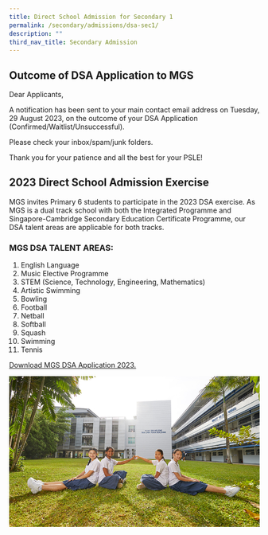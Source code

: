 ```yaml
---
title: Direct School Admission for Secondary 1
permalink: /secondary/admissions/dsa-sec1/
description: ""
third_nav_title: Secondary Admission
---
```

## Outcome of DSA Application to MGS

Dear Applicants,

A notification has been sent to your main contact email address on Tuesday, 29 August 2023, on the outcome of your DSA Application (Confirmed/Waitlist/Unsuccessful).

Please check your inbox/spam/junk folders.

Thank you for your patience and all the best for your PSLE!


## 2023 Direct School Admission Exercise

MGS invites Primary 6 students to participate in the 2023 DSA exercise. As MGS is a dual track school with both the Integrated Programme and Singapore-Cambridge Secondary Education Certificate Programme, our DSA talent areas are applicable for both tracks. 


### MGS DSA TALENT AREAS:

1.  English Language
2.  Music Elective Programme
3.  STEM (Science, Technology, Engineering, Mathematics)
4.  Artistic Swimming
5.  Bowling
6.  Football 
7.  Netball
8.  Softball
9.  Squash
10. Swimming
11. Tennis

[Download MGS DSA Application 2023.](/files/Secondary/mgs%20dsa%20application%202023.pdf)

![](/images/Highlights/pic-dsa.jpg)